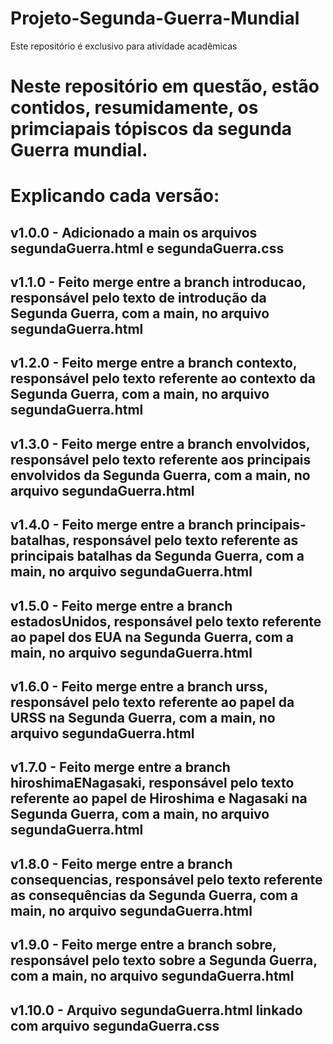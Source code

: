 # Projeto-Segunda-Guerra-Mundial
Este repositório é exclusivo para atividade acadêmicas

# Neste repositório em questão, estão contidos, resumidamente, os primciapais tópiscos da segunda Guerra mundial.

# Explicando cada versão:

## v1.0.0 - Adicionado a main os arquivos segundaGuerra.html e segundaGuerra.css
## v1.1.0 - Feito merge entre a branch introducao, responsável pelo texto de introdução da Segunda Guerra, com a main, no arquivo segundaGuerra.html
## v1.2.0 - Feito merge entre a branch contexto, responsável pelo texto referente ao contexto da Segunda Guerra, com a main, no arquivo segundaGuerra.html
## v1.3.0 - Feito merge entre a branch envolvidos, responsável pelo texto referente aos principais envolvidos da Segunda Guerra, com a main, no arquivo segundaGuerra.html
## v1.4.0 - Feito merge entre a branch principais-batalhas, responsável pelo texto referente as principais batalhas da Segunda Guerra, com a main, no arquivo segundaGuerra.html
## v1.5.0 - Feito merge entre a branch estadosUnidos, responsável pelo texto referente ao papel dos EUA na Segunda Guerra, com a main, no arquivo segundaGuerra.html
## v1.6.0 - Feito merge entre a branch urss, responsável pelo texto referente ao papel da URSS na Segunda Guerra, com a main, no arquivo segundaGuerra.html
## v1.7.0 - Feito merge entre a branch hiroshimaENagasaki, responsável pelo texto referente ao papel de Hiroshima e Nagasaki na Segunda Guerra, com a main, no arquivo segundaGuerra.html
## v1.8.0 - Feito merge entre a branch consequencias, responsável pelo texto referente as consequências da Segunda Guerra, com a main, no arquivo segundaGuerra.html
## v1.9.0 - Feito merge entre a branch sobre, responsável pelo texto sobre a Segunda Guerra, com a main, no arquivo segundaGuerra.html
## v1.10.0 - Arquivo segundaGuerra.html linkado com arquivo segundaGuerra.css




